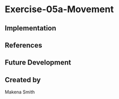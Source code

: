 # Exercise-05a-Movement


## Implementation

## References

## Future Development

## Created by
Makena Smith
